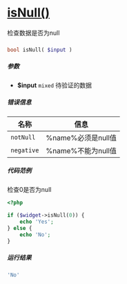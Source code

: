 [isNull()](http://twinh.github.com/widget/api/isNull)
=====================================================

检查数据是否为null

### 
```php
bool isNull( $input )
```

##### 参数
* **$input** `mixed` 待验证的数据

##### 错误信息
| **名称**              | **信息**                                                       | 
|-----------------------|----------------------------------------------------------------|
| `notNull`             | %name%必须是null值                                             |
| `negative`            | %name%不能为null值                                             |

##### 代码范例
检查0是否为null
```php
<?php
 
if ($widget->isNull(0)) {
    echo 'Yes';
} else {
    echo 'No';
}
```
##### 运行结果
```php
'No'
```
